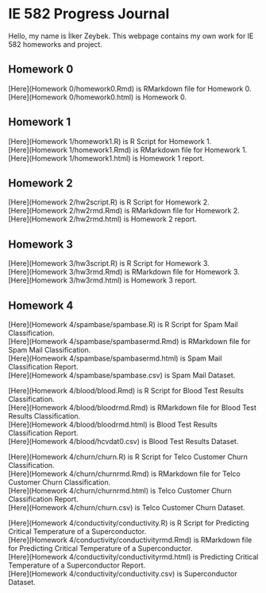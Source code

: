 # IE 582 Progress Journal

Hello, my name is İlker Zeybek. This webpage contains my own work for IE 582 homeworks and project.

## Homework 0
[Here](Homework 0/homework0.Rmd) is RMarkdown file for Homework 0.<br/>
[Here](Homework 0/homework0.html) is Homework 0.

## Homework 1
[Here](Homework 1/homework1.R) is R Script for Homework 1.<br/>
[Here](Homework 1/homework1.Rmd) is RMarkdown file for Homework 1.<br/>
[Here](Homework 1/homework1.html) is Homework 1 report.

## Homework 2
[Here](Homework 2/hw2script.R) is R Script for Homework 2.<br/>
[Here](Homework 2/hw2rmd.Rmd) is RMarkdown file for Homework 2.<br/>
[Here](Homework 2/hw2rmd.html) is Homework 2 report.

## Homework 3
[Here](Homework 3/hw3script.R) is R Script for Homework 3.<br/>
[Here](Homework 3/hw3rmd.Rmd) is RMarkdown file for Homework 3.<br/>
[Here](Homework 3/hw3rmd.html) is Homework 3 report.

## Homework 4
[Here](Homework 4/spambase/spambase.R) is R Script for Spam Mail Classification.<br/>
[Here](Homework 4/spambase/spambasermd.Rmd) is RMarkdown file for Spam Mail Classification.<br/>
[Here](Homework 4/spambase/spambasermd.html) is Spam Mail Classification Report.<br/>
[Here](Homework 4/spambase/spambase.csv) is Spam Mail Dataset.<br/>

[Here](Homework 4/blood/blood.Rmd) is R Script for Blood Test Results Classification.<br/>
[Here](Homework 4/blood/bloodrmd.Rmd) is RMarkdown file for Blood Test Results Classification.<br/>
[Here](Homework 4/blood/bloodrmd.html) is Blood Test Results Classification Report.<br/>
[Here](Homework 4/blood/hcvdat0.csv) is Blood Test Results Dataset.<br/>


[Here](Homework 4/churn/churn.R) is R Script for Telco Customer Churn Classification.<br/>
[Here](Homework 4/churn/churnrmd.Rmd) is RMarkdown file for Telco Customer Churn Classification.<br/>
[Here](Homework 4/churn/churnrmd.html) is Telco Customer Churn Classification Report.<br/>
[Here](Homework 4/churn/churn.csv) is Telco Customer Churn Dataset.<br/>

[Here](Homework 4/conductivity/conductivity.R) is R Script for Predicting Critical Temperature of a Superconductor.<br/>
[Here](Homework 4/conductivity/conductivityrmd.Rmd) is RMarkdown file for Predicting Critical Temperature of a Superconductor.<br/>
[Here](Homework 4/conductivity/conductivityrmd.html) is Predicting Critical Temperature of a Superconductor Report.<br/>
[Here](Homework 4/conductivity/conductivity.csv) is Superconductor Dataset.
